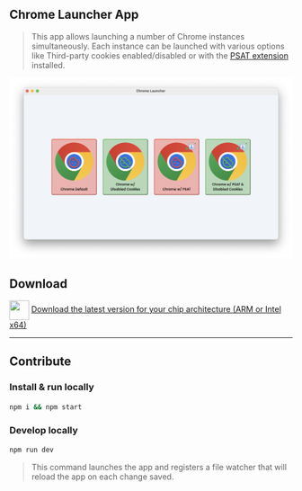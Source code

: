 ## Chrome Launcher App

> This app allows launching a number of Chrome instances simultaneously. Each instance can be launched with various options like Third-party cookies enabled/disabled or with the [PSAT extension](https://github.com/GoogleChromeLabs/ps-analysis-tool/wiki) installed.

<img src='./screenshot.png' alt='application window screenshot with 4 options to launch Chrome with or without third-party cookies, and with or without the PSAT extension'/>

## Download

<div>
  <img style="vertical-align: middle;" width="35" height="35" src="https://github.com/user-attachments/assets/31a5c75b-335c-488d-98d8-9cde52c3ca44" />
  <a href="https://github.com/charisTheo/chrome-launcher/releases/latest">Download the latest version for your chip architecture (ARM or Intel x64)</a>
</div>

----

## Contribute

### Install & run locally

```sh
npm i && npm start
```

### Develop locally

```sh
npm run dev
```

> This command launches the app and registers a file watcher that will reload the app on each change saved.